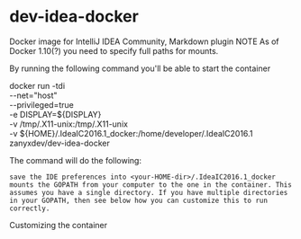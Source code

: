 # dev-idea-docker
Docker image for IntelliJ IDEA Community, Markdown  plugin
NOTE As of Docker 1.10(?) you need to specify full paths for mounts.

By running the following command you'll be able to start the container

docker run -tdi \
           --net="host" \
           --privileged=true \
           -e DISPLAY=${DISPLAY} \
           -v /tmp/.X11-unix:/tmp/.X11-unix \
           -v ${HOME}/.IdeaIC2016.1_docker:/home/developer/.IdeaIC2016.1 \
           zanyxdev/dev-idea-docker

The command will do the following:

    save the IDE preferences into <your-HOME-dir>/.IdeaIC2016.1_docker
    mounts the GOPATH from your computer to the one in the container. This assumes you have a single directory. If you have multiple directories in your GOPATH, then see below how you can customize this to run correctly.

Customizing the container
